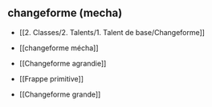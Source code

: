 ## changeforme (mecha)
-   [[2. Classes/2. Talents/1. Talent de base/Changeforme]]
    
-   [[changeforme mécha]]
    
-   [[Changeforme agrandie]]
    
-   [[Frappe primitive]]
    
-   [[Changeforme  grande]]
